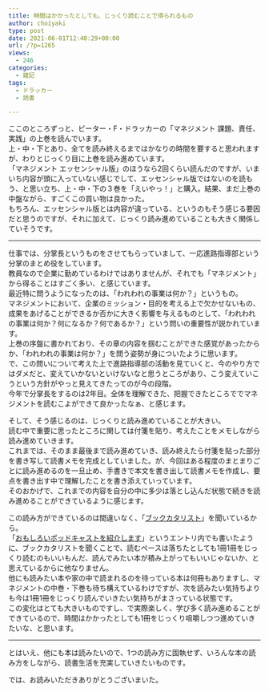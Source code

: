 ```yaml
---
title: 時間はかかったとしても、じっくり読むことで得られるもの
author: choiyaki
type: post
date: 2021-06-01T12:40:29+00:00
url: /?p=1265
views:
  - 246
categories:
  - 雑記
tags:
  - ドラッカー
  - 読書

---
```

ここのところずっと、ピーター・F・ドラッカーの「マネジメント 課題、責任、実践」の上巻を読んでいます。  
上・中・下とあり、全てを読み終えるまではかなりの時間を要すると思われますが、わりとじっくり目に上巻を読み進めています。  
「マネジメント エッセンシャル版」のほうなら2回くらい読んだのですが、いまいち内容が頭に入っていない感じでして、エッセンシャル版ではないのを読もう、と思い立ち、上・中・下の３巻を「えいやっ！」と購入。結果、まだ上巻の中盤ながら、すごくこの買い物は良かった。  
もちろん、エッセンシャル版とは内容が違っている、というのもそう感じる要因だと思うのですが、それに加えて、じっくり読み進めていることも大きく関係していそうです。

* * *

仕事では、分掌長というものをさせてもらっていまして、一応進路指導部という分掌のまとめ役をしています。  
教員なので企業に勤めているわけではありませんが、それでも「マネジメント」から得ることはすごく多い、と感じています。  
最近特に問うようになったのは、「われわれの事業は何か？」というもの。  
マネジメントにおいて、企業のミッション・目的を考える上で欠かせないもの、成果をあげることができるか否かに大きく影響を与えるものとして、「われわれの事業は何か？何になるか？何であるか？」という問いの重要性が説かれています。  
上巻の序盤に書かれており、その章の内容を掴むことができた感覚があったからか、「われわれの事業は何か？」を問う姿勢が身についたように思います。  
で、この問いについて考えた上で進路指導部の活動を見ていくと、今のやり方ではダメだと、変えていかないといけないなと思うところがあり、こう変えていこうという方針がやっと見えてきたってのが今の段階。  
今年で分掌長をするのは2年目。全体を理解できた、把握できたところででマネジメントを読むこよができて良かったなぁ、と感じます。

そして、そう感じるのは、じっくりと読み進めていることが大きい。  
読む中で重要に思ったところに関しては付箋を貼り、考えたことをメモしながら読み進めていきます。  
これまでは、そのまま最後まで読み進めていき、読み終えたら付箋を貼った部分を書き写して読書メモを完成としていました。が、今回はある程度のまとまりごとに読み進めるのを一旦止め、手書きで本文を書き出して読書メモを作成し、要点を書き出す中で理解したことを書き添えていっています。  
そのおかげで、これまでの内容を自分の中に多少は落とし込んだ状態で続きを読み進めることができているように感じます。

この読み方ができているのは間違いなく、「[ブックカタリスト][1]」を聞いているから。  
「[おもしろいポッドキャストを紹介します][2]」というエントリ内でも書いたように、ブックカタリストを聞くことで、読むペースは落ちたとしても1冊1冊をじっくり読むのもいいもんだ、読んでみたい本が積み上がってもいいじゃないか、と思えているからに他なりません。  
他にも読みたい本や家の中で読まれるのを待っている本は何冊もありますし、マネジメントの中巻・下巻も待ち構えているわけですが、次を読みたい気持ちよりも今は1冊1冊をじっくり読んでいきたい気持ちがまさっている状態です。  
この変化はとても大きいものですし、で実際楽しく、学び多く読み進めることができているので、時間はかかったとしても1冊をじっくり咀嚼しつつ進めていきたいな、と思います。

* * *

とはいえ、他にも本は読みたいので、1つの読み方に固執せず、いろんな本の読み方をしながら、読書生活を充実していきたいものです。

では、お読みいただきありがとうございまいた。

 [1]: https://bookcatalyst.substack.com/about
 [2]: https://choiyaki.com/?p=1251